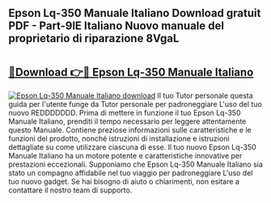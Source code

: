## Epson Lq-350 Manuale Italiano Download gratuit PDF - Part-9lE Italiano Nuovo manuale del proprietario di riparazione 8VgaL

# <h2><a href="http://dfe8p3h.blite.top/?on=Epson+Lq-350+Manuale+Italiano">🔗Download 👉🔴 Epson Lq-350 Manuale Italiano</a></h2>

[![Epson Lq-350 Manuale Italiano download](https://i.imgur.com/lujVjoI.png)](http://dfe8p3h.blite.top/?on=Epson+Lq-350+Manuale+Italiano)
Il tuo Tutor personale questa guida per l'utente funge da Tutor personale per padroneggiare L'uso del tuo nuovo REDDDDDDD. Prima di mettere in funzione il tuo Epson Lq-350 Manuale Italiano, prenditi il tempo necessario per leggere attentamente questo Manuale. Contiene preziose informazioni sulle caratteristiche e le funzioni del prodotto, nonché istruzioni di installazione e istruzioni dettagliate su come utilizzare ciascuna di esse. Il tuo nuovo Epson Lq-350 Manuale Italiano ha un motore potente e caratteristiche innovative per prestazioni eccezionali. Supponiamo che Epson Lq-350 Manuale Italiano sia stato un compagno affidabile nel tuo viaggio per padroneggiare L'uso del tuo nuovo gadget. Se hai bisogno di aiuto o chiarimenti, non esitare a contattare il nostro team di supporto.
